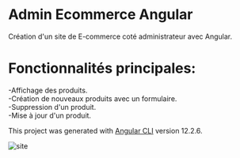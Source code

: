 # Admin Ecommerce Angular

Création d'un site de E-commerce coté administrateur avec Angular.

# Fonctionnalités principales: 

-Affichage des produits. <br/>
-Création de nouveaux produits avec un formulaire.<br/>
-Suppression d'un produit. <br/>
-Mise à jour d'un produit.

This project was generated with [Angular CLI](https://github.com/angular/angular-cli) version 12.2.6.


![site](https://user-images.githubusercontent.com/59169143/133930006-0f358cd0-9708-4ea6-bde5-80c78bce38e7.png)
